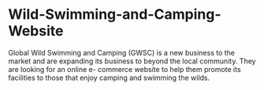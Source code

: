 # Wild-Swimming-and-Camping-Website
Global Wild Swimming and Camping (GWSC) is a new business to the market and are  expanding its business to beyond the local community. They are looking for an online e- commerce website to help them promote its facilities to those that enjoy camping and  swimming the wilds.

